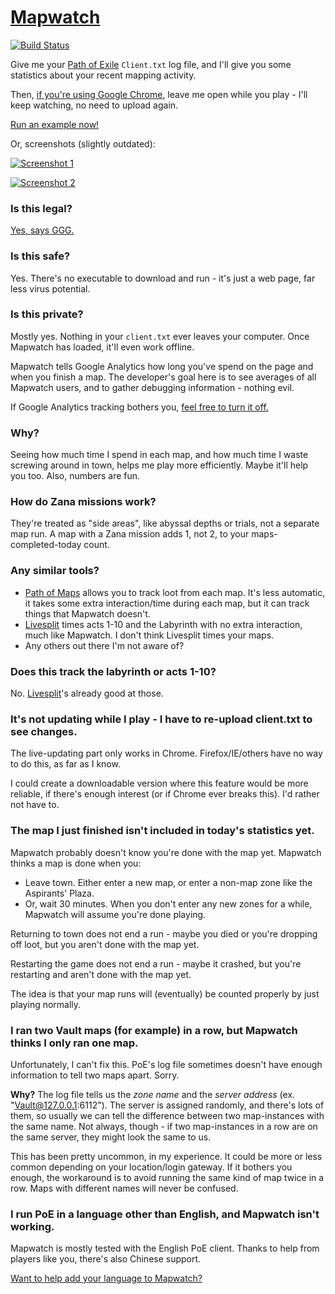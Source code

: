 # [Mapwatch](https://mapwatch.erosson.org)

[![Build Status](https://travis-ci.org/mapwatch/mapwatch.svg?branch=master)](https://travis-ci.org/mapwatch/mapwatch)

Give me your [Path of Exile](https://www.pathofexile.com) `Client.txt` log file, and I'll give you some statistics about your recent mapping activity.

Then, [if you're using Google Chrome](https://chrome.google.com), leave me open while you play - I'll keep watching, no need to upload again.

[Run an example now!](https://mapwatch.erosson.org?tickStart=1526927461000&logtz=0&example=stripped-client.txt#/)

Or, screenshots (slightly outdated):

[![Screenshot 1](https://i.imgur.com/PPRbLlZ.png)](https://imgur.com/a/VhFtZbU)

[![Screenshot 2](https://i.imgur.com/DrMCKZD.png)](https://imgur.com/a/VhFtZbU)

### Is this legal?

[Yes, says GGG.](https://imgur.com/44uuaiz)

### Is this safe?

Yes. There's no executable to download and run - it's just a web page, far less virus potential.

### Is this private?

Mostly yes. Nothing in your `client.txt` ever leaves your computer. Once Mapwatch has loaded, it'll even work offline.

Mapwatch tells Google Analytics how long you've spend on the page and when you finish a map. The developer's goal here is to see averages of all Mapwatch users, and to gather debugging information - nothing evil.

If Google Analytics tracking bothers you, [feel free to turn it off.](https://tools.google.com/dlpage/gaoptout)

### Why?

Seeing how much time I spend in each map, and how much time I waste screwing around in town, helps me play more efficiently. Maybe it'll help you too. Also, numbers are fun.

### How do Zana missions work?

They're treated as "side areas", like abyssal depths or trials, not a separate map run. A map with a Zana mission adds 1, not 2, to your maps-completed-today count.

### Any similar tools?

* [Path of Maps](http://pathofmaps.com/) allows you to track loot from each map. It's less automatic, it takes some extra interaction/time during each map, but it can track things that Mapwatch doesn't.
* [Livesplit](https://github.com/brandondong/POE-LiveSplit-Component) times acts 1-10 and the Labyrinth with no extra interaction, much like Mapwatch. I don't think Livesplit times your maps.
* Any others out there I'm not aware of?

### Does this track the labyrinth or acts 1-10?

No. [Livesplit](https://github.com/brandondong/POE-LiveSplit-Component)'s already good at those.

### It's not updating while I play - I have to re-upload client.txt to see changes.

The live-updating part only works in Chrome. Firefox/IE/others have no way to do this, as far as I know.

I could create a downloadable version where this feature would be more reliable, if there's enough interest (or if Chrome ever breaks this). I'd rather not have to.

### The map I just finished isn't included in today's statistics yet.

Mapwatch probably doesn't know you're done with the map yet. Mapwatch thinks a map is done when you:

* Leave town. Either enter a new map, or enter a non-map zone like the Aspirants' Plaza.
* Or, wait 30 minutes. When you don't enter any new zones for a while, Mapwatch will assume you're done playing.

Returning to town does not end a run - maybe you died or you're dropping off loot, but you aren't done with the map yet.

Restarting the game does not end a run - maybe it crashed, but you're restarting and aren't done with the map yet.

The idea is that your map runs will (eventually) be counted properly by just playing normally.

### I ran two Vault maps (for example) in a row, but Mapwatch thinks I only ran one map.

Unfortunately, I can't fix this. PoE's log file sometimes doesn't have enough information to tell two maps apart. Sorry.

**Why?** The log file tells us the *zone name* and the *server address* (ex. "Vault@127.0.0.1:6112"). The server is assigned randomly, and there's lots of them, so usually we can tell the difference between two map-instances with the same name. Not always, though - if two map-instances in a row are on the same server, they might look the same to us.

This has been pretty uncommon, in my experience. It could be more or less common depending on your location/login gateway. If it bothers you enough, the workaround is to avoid running the same kind of map twice in a row. Maps with different names will never be confused.

### I run PoE in a language other than English, and Mapwatch isn't working.

Mapwatch is mostly tested with the English PoE client. Thanks to help from players like you, there's also Chinese support.

[Want to help add your language to Mapwatch?](https://github.com/mapwatch/mapwatch/blob/master/CONTRIBUTING.md#multiple-languages)
